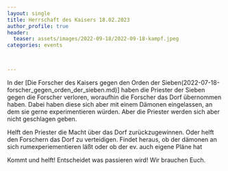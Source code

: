 ```yaml
---
layout: single
title: Herrschaft des Kaisers 18.02.2023
author_profile: true
header:
  teaser: assets/images/2022-09-18/2022-09-18-kampf.jpeg
categories: events



---
```


In der [Die Forscher des Kaisers gegen den Orden der Sieben(2022-07-18-forscher_gegen_orden_der_sieben.md)] haben die Priester der Sieben gegen die Forscher verloren, woraufhin die Forscher das Dorf übernommen haben. 
Dabei haben diese sich aber mit einem Dämonen eingelassen, an dem sie gerne experimentieren würden. Aber die Priester werden sich aber nicht geschlagen geben. 


Helft den Priester die Macht über das Dorf zurückzugewinnen.
Oder helft den Forschern das Dorf zu verteidigen.
Findet heraus, ob der dämonen an sich rumexperiementieren läßt oder ob der ev. auch eigene Pläne hat

Kommt und helft! Entscheidet was passieren wird! Wir brauchen Euch.
